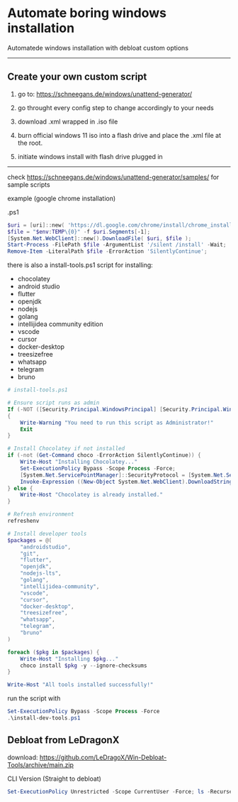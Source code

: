 # Automate boring windows installation

Automatede windows installation with debloat custom options

---

## Create your own custom script

1. go to: https://schneegans.de/windows/unattend-generator/

2. go throught every config step to change accordingly to your needs

3. download .xml wrapped in .iso file

4. burn official windows 11 iso into a flash drive and place the .xml file at the root.

5. initiate windows install with flash drive plugged in

---

check https://schneegans.de/windows/unattend-generator/samples/ for sample scripts

example (google chrome installation)

.ps1

```ps1
$uri = [uri]::new( 'https://dl.google.com/chrome/install/chrome_installer.exe' );
$file = "$env:TEMP\{0}" -f $uri.Segments[-1];
[System.Net.WebClient]::new().DownloadFile( $uri, $file );
Start-Process -FilePath $file -ArgumentList '/silent /install' -Wait;
Remove-Item -LiteralPath $file -ErrorAction 'SilentlyContinue';
```

there is also a install-tools.ps1 script for installing:

- chocolatey
- android studio
- flutter
- openjdk
- nodejs
- golang
- intellijidea community edition
- vscode
- cursor
- docker-desktop
- treesizefree
- whatsapp
- telegram
- bruno

```ps1
# install-tools.ps1

# Ensure script runs as admin
If (-NOT ([Security.Principal.WindowsPrincipal] [Security.Principal.WindowsIdentity]::GetCurrent()).IsInRole([Security.Principal.WindowsBuiltInRole] "Administrator"))
{
    Write-Warning "You need to run this script as Administrator!"
    Exit
}

# Install Chocolatey if not installed
if (-not (Get-Command choco -ErrorAction SilentlyContinue)) {
    Write-Host "Installing Chocolatey..."
    Set-ExecutionPolicy Bypass -Scope Process -Force;
    [System.Net.ServicePointManager]::SecurityProtocol = [System.Net.ServicePointManager]::SecurityProtocol -bor 3072;
    Invoke-Expression ((New-Object System.Net.WebClient).DownloadString('https://community.chocolatey.org/install.ps1'))
} else {
    Write-Host "Chocolatey is already installed."
}

# Refresh environment
refreshenv

# Install developer tools
$packages = @(
    "androidstudio",
    "git",
    "flutter",
    "openjdk",
    "nodejs-lts",
    "golang",
    "intellijidea-community",
    "vscode",
    "cursor",
    "docker-desktop",
    "treesizefree",
    "whatsapp",
    "telegram",
    "bruno"
)

foreach ($pkg in $packages) {
    Write-Host "Installing $pkg..."
    choco install $pkg -y --ignore-checksums
}

Write-Host "All tools installed successfully!"
```

run the script with

```ps1
Set-ExecutionPolicy Bypass -Scope Process -Force
.\install-dev-tools.ps1
```


## Debloat from LeDragonX

download: https://github.com/LeDragoX/Win-Debloat-Tools/archive/main.zip

CLI Version (Straight to debloat)
```ps1
Set-ExecutionPolicy Unrestricted -Scope CurrentUser -Force; ls -Recurse *.ps*1 | Unblock-File; .\"WinDebloatTools.ps1" 'CLI'
```

